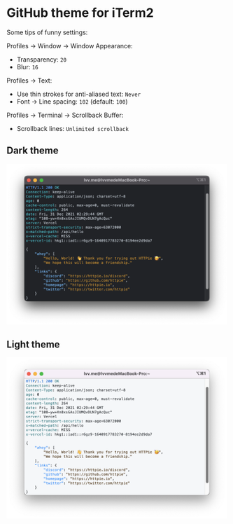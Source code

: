 # GitHub theme for iTerm2

Some tips of funny settings:

Profiles -> Window -> Window Appearance:

- Transparency: `20`
- Blur: `16`

Profiles -> Text:

- Use thin strokes for anti-aliased text: `Never`
- Font -> Line spacing: `102` (default: `100`)

Profiles -> Terminal -> Scrollback Buffer:

- Scrollback lines: `Unlimited scrollback`

## Dark theme

![](dark.png)

## Light theme

![](light.png)
